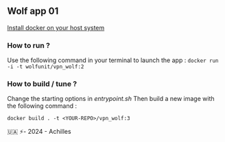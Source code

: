 ## Wolf app 01

[Install docker on your host system](https://docs.docker.com/engine/install/)

### How to run ?
Use the following command in your terminal to launch the app :
```docker run -i -t wolfunit/vpn_wolf:2```

### How to build / tune ?
Change the starting options in *entrypoint.sh*
Then build a new image with the following command :
```
docker build . -t <YOUR-REPO>/vpn_wolf:3
```


🇺🇦 ⚡- 2024 - Achilles
